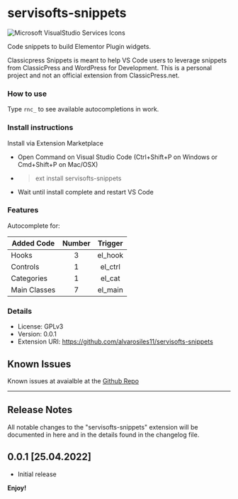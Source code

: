 # servisofts-snippets 
![Microsoft VisualStudio Services Icons](https://user-images.githubusercontent.com/61075383/209338023-871bd6b4-7f9a-4d1c-bd05-77065ddf0053.png)

Code snippets to build Elementor Plugin widgets.

Classicpress Snippets is meant to help VS Code users to leverage snippets from ClassicPress and WordPress for Development. This is a personal project and not an official extension from ClassicPress.net.

### How to use

Type `rnc_` to see available autocompletions in work.

### Install instructions

Install via Extension Marketplace

-   Open Command on Visual Studio Code (Ctrl+Shift+P on Windows or Cmd+Shift+P on Mac/OSX)
-   > ext install servisofts-snippets
-   Wait until install complete and restart VS Code

### Features

Autocomplete for:

| Added Code     | Number    | Trigger   |
| ---------------| :-------: | :-------: |
| Hooks          |    3      | el_hook   |
| Controls       |    1      | el_ctrl   |
| Categories     |    1      | el_cat    |
| Main Classes   |    7      | el_main   |

### Details

-   License: GPLv3
-   Version: 0.0.1
-   Extension URI: https://github.com/alvarosiles11/servisofts-snippets

## Known Issues

Known issues at avaialble at the [Github Repo](https://github.com/alvarosiles11/servisofts-snippets)

-----------------------------------------------------------------------------------------------------------

## Release Notes

All notable changes to the "servisofts-snippets" extension will be documented in here and in the details found in the changelog file.

## 0.0.1 [25.04.2022]

- Initial release

**Enjoy!**
